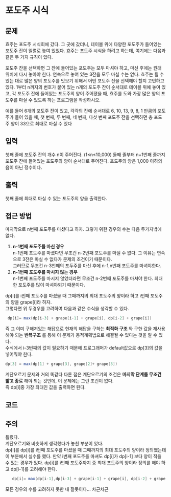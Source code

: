 # 포도주 시식
## 문제 
효주는 포도주 시식회에 갔다. 그 곳에 갔더니, 테이블 위에 다양한 포도주가 들어있는 포도주 잔이 일렬로 놓여 있었다. 효주는 포도주 시식을 하려고 하는데, 여기에는 다음과 같은 두 가지 규칙이 있다.

포도주 잔을 선택하면 그 잔에 들어있는 포도주는 모두 마셔야 하고, 마신 후에는 원래 위치에 다시 놓아야 한다.
연속으로 놓여 있는 3잔을 모두 마실 수는 없다.
효주는 될 수 있는 대로 많은 양의 포도주를 맛보기 위해서 어떤 포도주 잔을 선택해야 할지 고민하고 있다. 1부터 n까지의 번호가 붙어 있는 n개의 포도주 잔이 순서대로 테이블 위에 놓여 있고, 각 포도주 잔에 들어있는 포도주의 양이 주어졌을 때, 효주를 도와 가장 많은 양의 포도주를 마실 수 있도록 하는 프로그램을 작성하시오. 

예를 들어 6개의 포도주 잔이 있고, 각각의 잔에 순서대로 6, 10, 13, 9, 8, 1 만큼의 포도주가 들어 있을 때, 첫 번째, 두 번째, 네 번째, 다섯 번째 포도주 잔을 선택하면 총 포도주 양이 33으로 최대로 마실 수 있다

## 입력
첫째 줄에 포도주 잔의 개수 n이 주어진다. (1≤n≤10,000) 둘째 줄부터 n+1번째 줄까지 포도주 잔에 들어있는 포도주의 양이 순서대로 주어진다. 포도주의 양은 1,000 이하의 음이 아닌 정수이다.

## 출력
첫째 줄에 최대로 마실 수 있는 포도주의 양을 출력한다.

## 접근 방법
마지막으로 n번째 포도주를 마셨다고 하자. 그렇기 위한 경우의 수는 다음 두가지밖에 없다.   
1. __n-1번째 포도주를 마신 경우__   
n-1번째 포도주를 마셨다면 무조건 n-2번째 포도주를 마실 수 없다. 그 이유는 연속으로 3잔은 마실 수 없다가 문제의 조건이기 때문이다.   
그러므로 무조건 n-3번째의 포두주를 마신 후에 n-1,n번째 포도주를 마셔야한다. 
2. __n-1번째 포도주를 마시지 않는 경우__   
n-1번째 포도주를 마시지 않았더라면 무조건 n-2번째 포도주를 마셔야 한다. 최대한 포도주를 많이 마셔야되기 때문이다.   
   
dp[i]를 i번째 포도주를 마셨을 때 그때까지의 최대 포도주의 양이라 하고 i번째 포도주의 양을 grape[i]라 하자.   
그렇다면 위 두경우를 고려하여 다음과 같은 수식을 생각할 수 있다.   
  ``` java
   dp[i]= max(dp[i-3] + grape[i-1] + grape[i], dp[i-2] + grape[i]) 
  ```
즉 그 이미 구해져있는 해답으로 현재의 해답을 구하는 __최적화 구조__ 와 구한 값을 재사용해야 되는 __반복구조__ 를 통해 이 문제가 동적계획법으로 해결될 수 있다는 것을 알 수 있다.   
수식에서 i-3번째의 값이 필요하기 때문에 프로그래머가 default값으로 dp[3]의 값을 넣어줘야 한다.   
  ``` java
  dp[3] = max(dp[1] + grape[3], grape[2]+ grape[3]) 
  ```

계단오르기 문제와 거의 똑같다 다른 점은 계단오르기의 조건은 __마지막 단계를 무조건 밟고 종료__ 해야 되는 것인데, 이 문제에는 그런 조건이 없다.   
즉 dp[i]중 가장 최대인 값을 출력하면 된다.   

## 코드 

## 주의
틀렸다.   
계단오르기와 비슷하게 생각했다가 놓친 부분이 있다.   
dp[i]를 dp[i]를 i번째 포도주를 마셨을 때 그때까지의 최대 포도주의 양이라 정의했는데 이 부분에서 실수를 했다. 만약 i번째 포도주를 마셔도 dp[i]가 
dp[i-1] 보다 양이 적을 수 있는 경우가 있다. dp[i]를 i번째 포도주까지 중 최대 포도주의 양이라 정의를 해야 하고 dp[i-1]를 고려해야 한다.    
``` java
   dp[i]= max(dp[i-1],dp[i-3] + grape[i-1] + grape[i], dp[i-2] + grape[i]) 
  ```   
모든 경우의 수를 고려하지 못한 내 잘못이다... 차근차근 
